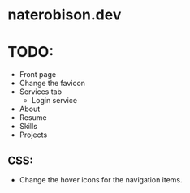 # naterobison.dev

# TODO:
  - Front page
  - Change the favicon
  - Services tab
    - Login service
  - About
  - Resume
  - Skills
  - Projects

## CSS:
- Change the hover icons for the navigation items.
